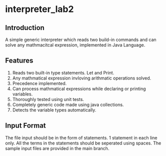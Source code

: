# interpreter_lab2

## Introduction
A simple generic interpreter which reads two build-in commands and can solve any mathmacitcal expression, implemented in Java
Language.

## Features
1. Reads two built-in type statements. Let and Print.
2. Any mathmatical expression invloving arithmatic operations solved.
3. Precedence implemented.
4. Can process mathmatical expressions while declaring or printing variables.
5. Thoroughly tested using unit tests.
6. Completely generic code made using java collections.
7. Detects the variable types automatically.

## Input Format
The file input should be in the form of statements. 1 statement in each line only. All the terms in the statements should be
seperated using spaces. The sample input files are provided in the main branch.

